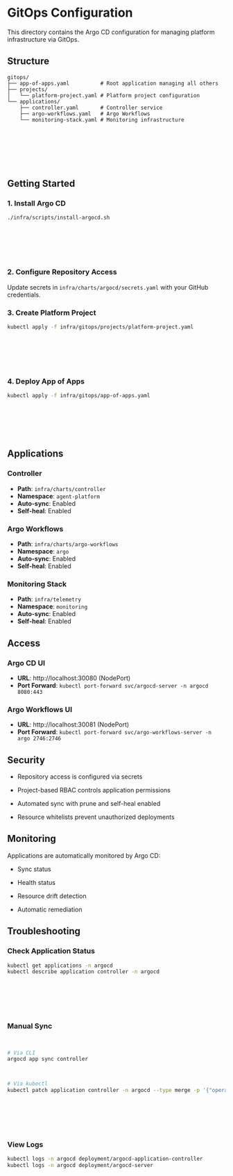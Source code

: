 # GitOps Configuration

This directory contains the Argo CD configuration for managing platform infrastructure via GitOps.



## Structure









```
gitops/
├── app-of-apps.yaml          # Root application managing all others
├── projects/
│   └── platform-project.yaml # Platform project configuration
└── applications/
    ├── controller.yaml       # Controller service
    ├── argo-workflows.yaml   # Argo Workflows
    └── monitoring-stack.yaml # Monitoring infrastructure








```

## Getting Started

### 1. Install Argo CD




```bash
./infra/scripts/install-argocd.sh








```

### 2. Configure Repository Access
Update secrets in `infra/charts/argocd/secrets.yaml` with your GitHub credentials.



### 3. Create Platform Project




```bash
kubectl apply -f infra/gitops/projects/platform-project.yaml








```



### 4. Deploy App of Apps




```bash
kubectl apply -f infra/gitops/app-of-apps.yaml








```

## Applications

### Controller
- **Path**: `infra/charts/controller`
- **Namespace**: `agent-platform`
- **Auto-sync**: Enabled
- **Self-heal**: Enabled



### Argo Workflows
- **Path**: `infra/charts/argo-workflows`
- **Namespace**: `argo`
- **Auto-sync**: Enabled
- **Self-heal**: Enabled

### Monitoring Stack
- **Path**: `infra/telemetry`
- **Namespace**: `monitoring`
- **Auto-sync**: Enabled
- **Self-heal**: Enabled



## Access



### Argo CD UI
- **URL**: http://localhost:30080 (NodePort)
- **Port Forward**: `kubectl port-forward svc/argocd-server -n argocd 8080:443`



### Argo Workflows UI
- **URL**: http://localhost:30081 (NodePort)
- **Port Forward**: `kubectl port-forward svc/argo-workflows-server -n argo 2746:2746`



## Security



- Repository access is configured via secrets


- Project-based RBAC controls application permissions


- Automated sync with prune and self-heal enabled


- Resource whitelists prevent unauthorized deployments

## Monitoring

Applications are automatically monitored by Argo CD:


- Sync status


- Health status


- Resource drift detection


- Automatic remediation

## Troubleshooting

### Check Application Status




```bash
kubectl get applications -n argocd
kubectl describe application controller -n argocd








```

### Manual Sync




```bash


# Via CLI
argocd app sync controller



# Via kubectl
kubectl patch application controller -n argocd --type merge -p '{"operation":{"sync":{"revision":"HEAD"}}}'








```



### View Logs




```bash
kubectl logs -n argocd deployment/argocd-application-controller
kubectl logs -n argocd deployment/argocd-server








```